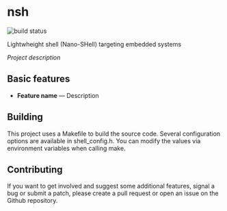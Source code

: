 # nsh
![build status](https://github.com/juliencombattelli/nsh/workflows/CI%20workflow/badge.svg)

Lightwheight shell (Nano-SHell) targeting embedded systems

*Project description*

## Basic features

* **Feature name** — Description

## Building

This project uses a Makefile to build the source code. Several configuration options are available in shell_config.h. You can modify the values via environment variables when calling make.

## Contributing

If you want to get involved and suggest some additional features, signal a bug or submit a patch, please create a pull request or open an issue on the Github repository.
